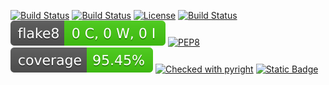 [![Build Status](https://img.shields.io/badge/Python-3776AB)](https://www.python.org/)
[![Build Status](https://img.shields.io/badge/Linux-FCC624)](https://www.linux.org/)
[![License](https://img.shields.io/github/license/svd-ncsu/hw1.svg)](https://github.com/svd-ncsu/hw2/blob/main/LICENSE.md)
[![Build Status](https://github.com/svd-ncsu/hw2/actions/workflows/pytest.yml/badge.svg)](https://github.com/svd-ncsu/hw2/actions/workflows/pytest.yml)
[![Flake8 Status](./reports/flake8/flake8-badge.svg)](https://github.com/svd-ncsu/hw2/actions/workflows/flake8.yml)
[![PEP8](https://img.shields.io/badge/code%20style-pep8-orange.svg)](https://github.com/svd-ncsu/hw2/actions/workflows/autopep8.yml)
[![Coverage Status](./coverage-badge.svg)](https://github.com/svd-ncsu/hw2/actions/workflows/coverage.yml)
[![Checked with pyright](https://microsoft.github.io/pyright/img/pyright_badge.svg)](https://github.com/svd-ncsu/hw2/actions/workflows/pyright.yml)
[![Static Badge](https://img.shields.io/badge/radon-checked-lightgreen?label=radon)](https://github.com/svd-ncsu/hw2/actions/workflows/radon.yml)

